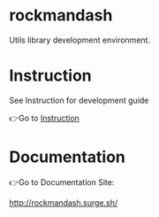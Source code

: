 # rockmandash

Utils library development environment.

# Instruction

See Instruction for development guide

👉Go to [Instruction](./Instruction.md)

# Documentation

👉Go to Documentation Site:

http://rockmandash.surge.sh/
